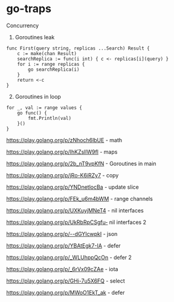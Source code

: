 # go-traps

Concurrency 

1. Goroutines leak
```
func First(query string, replicas ...Search) Result {  
    c := make(chan Result)
    searchReplica := func(i int) { c <- replicas[i](query) }
    for i := range replicas {
        go searchReplica(i)
    }
    return <-c
}
```

2. Goroutines in loop
```
for _, val := range values {
	go func() {
		fmt.Println(val)
	}()
}
```


https://play.golang.org/p/zNhoch6lbUE - math

https://play.golang.org/p/IhKZsllW9fl - maps

https://play.golang.org/p/2b_nT9vpKfN - Goroutines in main

https://play.golang.org/p/jRo-K6iRZy7 - copy

https://play.golang.org/p/YNDnetlocBa - update slice

https://play.golang.org/p/FEk_u6m4bWM - range channels

https://play.golang.org/p/UXKuyjMNeT4 - nil interfaces

https://play.golang.org/p/UkRbRpCSgfu- nil interfaces 2

https://play.golang.org/p/--dGYIcwpkI - json

https://play.golang.org/p/YBAtEgk7-IA - defer

https://play.golang.org/p/_WLUhppQcOn - defer 2

https://play.golang.org/p/_6rVx09cZAe - iota

https://play.golang.org/p/GHi-7u5X6FQ - select

https://play.golang.org/p/MWoO1EkT_ak - defer
